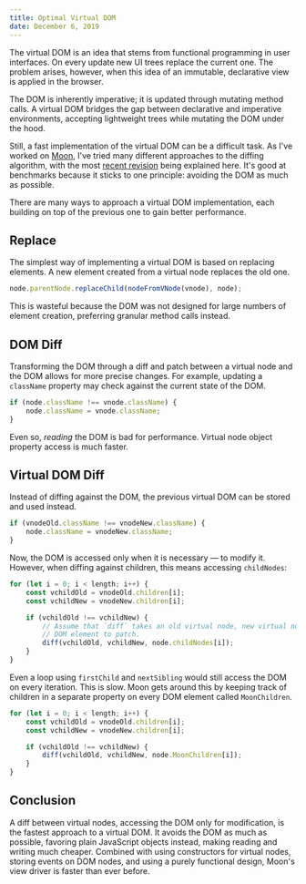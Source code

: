 ```yaml
---
title: Optimal Virtual DOM
date: December 6, 2019
---
```


The virtual DOM is an idea that stems from functional programming in user interfaces. On every update new UI trees replace the current one. The problem arises, however, when this idea of an immutable, declarative view is applied in the browser.

The DOM is inherently imperative; it is updated through mutating method calls. A virtual DOM bridges the gap between declarative and imperative environments, accepting lightweight trees while mutating the DOM under the hood.

Still, a fast implementation of the virtual DOM can be a difficult task. As I've worked on [Moon](https://kbrsh.github.io/moon), I've tried many different approaches to the diffing algorithm, with the most [recent revision](https://github.com/kbrsh/moon/commit/e7a7cd9ab427be89cb7efee70df86dfe0401d770) being explained here. It's good at benchmarks because it sticks to one principle: avoiding the DOM as much as possible.

There are many ways to approach a virtual DOM implementation, each building on top of the previous one to gain better performance.

## Replace

The simplest way of implementing a virtual DOM is based on replacing elements. A new element created from a virtual node replaces the old one.

```js
node.parentNode.replaceChild(nodeFromVNode(vnode), node);
```

This is wasteful because the DOM was not designed for large numbers of element creation, preferring granular method calls instead.

## DOM Diff

Transforming the DOM through a diff and patch between a virtual node and the DOM allows for more precise changes. For example, updating a `className` property may check against the current state of the DOM.

```js
if (node.className !== vnode.className) {
	node.className = vnode.className;
}
```

Even so, _reading_ the DOM is bad for performance. Virtual node object property access is much faster.

## Virtual DOM Diff

Instead of diffing against the DOM, the previous virtual DOM can be stored and used instead.

```js
if (vnodeOld.className !== vnodeNew.className) {
	node.className = vnodeNew.className;
}
```

Now, the DOM is accessed only when it is necessary — to modify it. However, when diffing against children, this means accessing `childNodes`:

```js
for (let i = 0; i < length; i++) {
	const vchildOld = vnodeOld.children[i];
	const vchildNew = vnodeNew.children[i];

	if (vchildOld !== vchildNew) {
		// Assume that `diff` takes an old virtual node, new virtual node, and a
		// DOM element to patch.
		diff(vchildOld, vchildNew, node.childNodes[i]);
	}
}
```

Even a loop using `firstChild` and `nextSibling` would still access the DOM on every iteration. This is slow. Moon gets around this by keeping track of children in a separate property on every DOM element called `MoonChildren`.

```js
for (let i = 0; i < length; i++) {
	const vchildOld = vnodeOld.children[i];
	const vchildNew = vnodeNew.children[i];

	if (vchildOld !== vchildNew) {
		diff(vchildOld, vchildNew, node.MoonChildren[i]);
	}
}
```

## Conclusion

A diff between virtual nodes, accessing the DOM only for modification, is the fastest approach to a virtual DOM. It avoids the DOM as much as possible, favoring plain JavaScript objects instead, making reading and writing much cheaper. Combined with using constructors for virtual nodes, storing events on DOM nodes, and using a purely functional design, Moon's view driver is faster than ever before.
